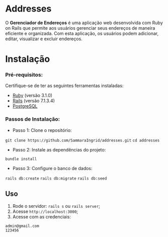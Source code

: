 # Addresses

O **Gerenciador de Endereços** é uma aplicação web desenvolvida com Ruby on Rails que permite aos usuários gerenciar seus endereços de maneira eficiente e organizada. Com esta aplicação, os usuários podem adicionar, editar, visualizar e excluir endereços.


# Instalação

### Pré-requisitos:

Certifique-se de ter as seguintes ferramentas instaladas: 
- [Ruby](https://www.ruby-lang.org/en/downloads/) (versão 3.1.0)
- [Rails](https://rubyonrails.org/) (versão 7.1.3.4) 
- [PostgreSQL](https://www.postgresql.org/download/)

### Passos de Instalação:

- Passo 1:  Clone o repositório:

```git clone https://github.com/SammaraIngrid/addresses.git```
```cd addresses```

- Passo 2:  Instale as dependências do projeto:

```bundle install```

- Passo 3:  Configure o banco de dados:

```rails db:create```
```rails db:migrate```
```rails db:seed```

##  Uso

1. Rode o servidor: ```rails s```  ou ```rails server```;
2. Acesse `http://localhost:3000`;
3. Acesse com as credenciais:
```
admin@gmail.com
123456
```
